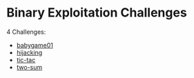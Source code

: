 # Binary Exploitation Challenges

4 Challenges:
- [babygame01](babygame01.md)
- [hijacking](hijacking.md)
- [tic-tac](tic-tac.md)
- [two-sum](two-sum.md)
